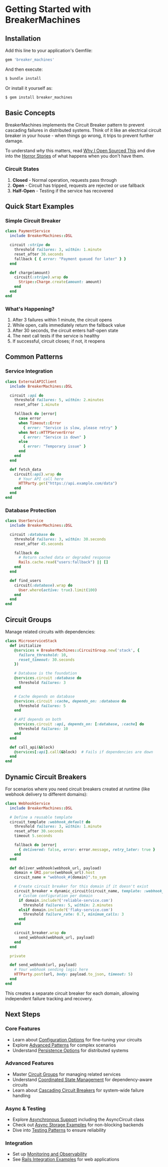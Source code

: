 # Getting Started with BreakerMachines

## Installation

Add this line to your application's Gemfile:

```ruby
gem 'breaker_machines'
```

And then execute:
```bash
$ bundle install
```

Or install it yourself as:
```bash
$ gem install breaker_machines
```

## Basic Concepts

BreakerMachines implements the Circuit Breaker pattern to prevent cascading failures in distributed systems. Think of it like an electrical circuit breaker in your house - when things go wrong, it trips to prevent further damage.

To understand *why* this matters, read [Why I Open Sourced This](../WHY_OPEN_SOURCE.md) and dive into the [Horror Stories](HORROR_STORIES.md) of what happens when you don't have them.

### Circuit States

1. **Closed** - Normal operation, requests pass through
2. **Open** - Circuit has tripped, requests are rejected or use fallback
3. **Half-Open** - Testing if the service has recovered

## Quick Start Examples

### Simple Circuit Breaker

```ruby
class PaymentService
  include BreakerMachines::DSL

  circuit :stripe do
    threshold failures: 3, within: 1.minute
    reset_after 30.seconds
    fallback { { error: "Payment queued for later" } }
  end

  def charge(amount)
    circuit(:stripe).wrap do
      Stripe::Charge.create(amount: amount)
    end
  end
end
```

### What's Happening?

1. After 3 failures within 1 minute, the circuit opens
2. While open, calls immediately return the fallback value
3. After 30 seconds, the circuit enters half-open state
4. The next call tests if the service is healthy
5. If successful, circuit closes; if not, it reopens

## Common Patterns

### Service Integration

```ruby
class ExternalAPIClient
  include BreakerMachines::DSL

  circuit :api do
    threshold failures: 5, within: 2.minutes
    reset_after 1.minute

    fallback do |error|
      case error
      when Timeout::Error
        { error: "Service is slow, please retry" }
      when Net::HTTPServerError
        { error: "Service is down" }
      else
        { error: "Temporary issue" }
      end
    end
  end

  def fetch_data
    circuit(:api).wrap do
      # Your API call here
      HTTParty.get("https://api.example.com/data")
    end
  end
end
```

### Database Protection

```ruby
class UserService
  include BreakerMachines::DSL

  circuit :database do
    threshold failures: 3, within: 30.seconds
    reset_after 45.seconds

    fallback do
      # Return cached data or degraded response
      Rails.cache.read("users:fallback") || []
    end
  end

  def find_users
    circuit(:database).wrap do
      User.where(active: true).limit(100)
    end
  end
end
```

## Circuit Groups

Manage related circuits with dependencies:

```ruby
class MicroserviceStack
  def initialize
    @services = BreakerMachines::CircuitGroup.new('stack', {
      failure_threshold: 10,
      reset_timeout: 30.seconds
    })

    # Database is the foundation
    @services.circuit :database do
      threshold failures: 3
    end

    # Cache depends on database
    @services.circuit :cache, depends_on: :database do
      threshold failures: 5
    end

    # API depends on both
    @services.circuit :api, depends_on: [:database, :cache] do
      threshold failures: 10
    end
  end

  def call_api(&block)
    @services[:api].call(&block)  # Fails if dependencies are down
  end
end
```

## Dynamic Circuit Breakers

For scenarios where you need circuit breakers created at runtime (like webhook delivery to different domains):

```ruby
class WebhookService
  include BreakerMachines::DSL

  # Define a reusable template
  circuit_template :webhook_default do
    threshold failures: 3, within: 1.minute
    reset_after 30.seconds
    timeout 5.seconds

    fallback do |error|
      { delivered: false, error: error.message, retry_later: true }
    end
  end

  def deliver_webhook(webhook_url, payload)
    domain = URI.parse(webhook_url).host
    circuit_name = "webhook_#{domain}".to_sym

    # Create circuit breaker for this domain if it doesn't exist
    circuit_breaker = dynamic_circuit(circuit_name, template: :webhook_default) do
      # Custom configuration per domain
      if domain.include?('reliable-service.com')
        threshold failures: 5, within: 2.minutes
      elsif domain.include?('flaky-service.com')
        threshold failure_rate: 0.7, minimum_calls: 3
      end
    end

    circuit_breaker.wrap do
      send_webhook(webhook_url, payload)
    end
  end

  private

  def send_webhook(url, payload)
    # Your webhook sending logic here
    HTTParty.post(url, body: payload.to_json, timeout: 5)
  end
end
```

This creates a separate circuit breaker for each domain, allowing independent failure tracking and recovery.

## Next Steps

### Core Features
- Learn about [Configuration Options](CONFIGURATION.md) for fine-tuning your circuits
- Explore [Advanced Patterns](ADVANCED_PATTERNS.md) for complex scenarios
- Understand [Persistence Options](PERSISTENCE.md) for distributed systems

### Advanced Features
- Master [Circuit Groups](CIRCUIT_GROUPS.md) for managing related services
- Understand [Coordinated State Management](COORDINATED_STATE_MANAGEMENT.md) for dependency-aware circuits
- Learn about [Cascading Circuit Breakers](CASCADING_CIRCUITS.md) for system-wide failure handling

### Async & Testing
- Explore [Asynchronous Support](ASYNC.md) including the AsyncCircuit class
- Check out [Async Storage Examples](ASYNC_STORAGE_EXAMPLES.md) for non-blocking backends
- Dive into [Testing Patterns](TESTING.md) to ensure reliability

### Integration
- Set up [Monitoring and Observability](OBSERVABILITY.md)
- See [Rails Integration Examples](RAILS_INTEGRATION.md) for web applications